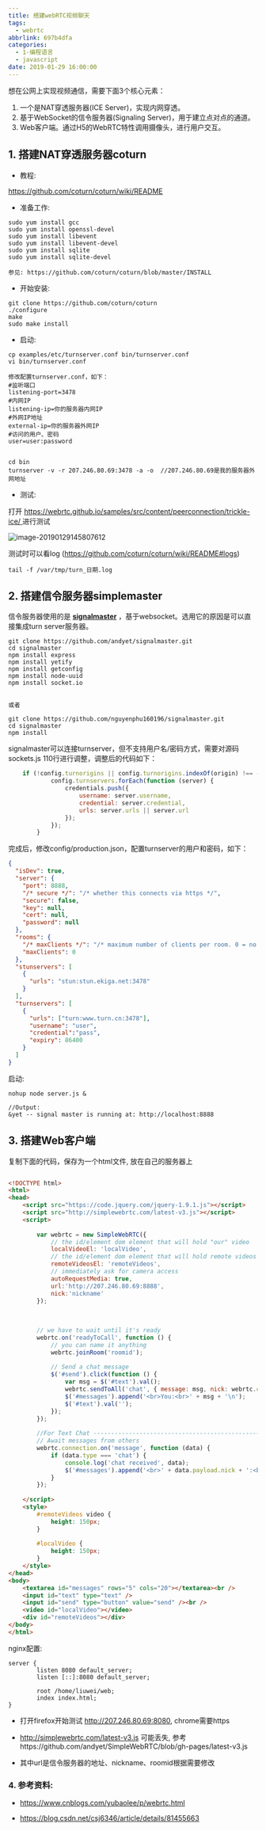 ```yaml
---
title: 搭建webRTC视频聊天
tags:
  - webrtc
abbrlink: 697b4dfa
categories:
  - 1-编程语言
  - javascript
date: 2019-01-29 16:00:00
---
```




想在公网上实现视频通信，需要下面3个核心元素：

1. 一个是NAT穿透服务器(ICE Server)，实现内网穿透。
2. 基于WebSocket的信令服务器(Signaling Server)，用于建立点对点的通道。
3. Web客户端。通过H5的WebRTC特性调用摄像头，进行用户交互。

<!-- more -->

## 1. 搭建NAT穿透服务器coturn

+ 教程:

https://github.com/coturn/coturn/wiki/README



+ 准备工作: 

```shell
sudo yum install gcc
sudo yum install openssl-devel
sudo yum install libevent
sudo yum install libevent-devel
sudo yum install sqlite
sudo yum install sqlite-devel

参见: https://github.com/coturn/coturn/blob/master/INSTALL
```



+ 开始安装:

```shell
git clone https://github.com/coturn/coturn
./configure
make
sudo make install
```



+ 启动:

```shell
cp examples/etc/turnserver.conf bin/turnserver.conf
vi bin/turnserver.conf

修改配置turnserver.conf，如下：
#监听端口 
listening-port=3478 
#内网IP 
listening-ip=你的服务器内网IP
#外网IP地址 
external-ip=你的服务器外网IP
#访问的用户、密码 
user=user:password


cd bin
turnserver -v -r 207.246.80.69:3478 -a -o  //207.246.80.69是我的服务器外网地址
```



+ 测试:

打开 [https://webrtc.github.io/samples/src/content/peerconnection/trickle-ice/ ](https://webrtc.github.io/samples/src/content/peerconnection/trickle-ice/)进行测试

![image-20190129145807612](搭建webRTC视频聊天/1.png)



测试时可以看log (https://github.com/coturn/coturn/wiki/README#logs)

```
tail -f /var/tmp/turn_日期.log 
```





## 2. 搭建信令服务器simplemaster

 信令服务器使用的是 [**signalmaster**](https://github.com/andyet/signalmaster) ，基于websocket。选用它的原因是可以直接集成turn server服务器。

```shell
git clone https://github.com/andyet/signalmaster.git
cd signalmaster
npm install express
npm install yetify
npm install getconfig
npm install node-uuid
npm install socket.io


或者

git clone https://github.com/nguyenphu160196/signalmaster.git
cd signalmaster
npm install
```



signalmaster可以连接turnserver，但不支持用户名/密码方式，需要对源码sockets.js 110行进行调整，调整后的代码如下：

```javascript
    if (!config.turnorigins || config.turnorigins.indexOf(origin) !== -1) {
            config.turnservers.forEach(function (server) {
                credentials.push({
                    username: server.username,
                    credential: server.credential,
                    urls: server.urls || server.url
                });
            });
        }

```



完成后，修改config/production.json，配置turnserver的用户和密码，如下：

```json
{
  "isDev": true,
  "server": {
    "port": 8888,
    "/* secure */": "/* whether this connects via https */",
    "secure": false,
    "key": null,
    "cert": null,
    "password": null
  },
  "rooms": {
    "/* maxClients */": "/* maximum number of clients per room. 0 = no limit */",
    "maxClients": 0
  },
  "stunservers": [
    {
      "urls": "stun:stun.ekiga.net:3478"
    }
  ],
  "turnservers": [
    {
      "urls": ["turn:www.turn.cn:3478"],
      "username": "user",
      "credential":"pass",  
      "expiry": 86400
    }
  ]
}
```



启动:

```shell
nohup node server.js &

//Output:
&yet -- signal master is running at: http://localhost:8888
```



## 3. 搭建Web客户端

复制下面的代码，保存为一个html文件, 放在自己的服务器上

```html

<!DOCTYPE html>
<html>
<head>
    <script src="https://code.jquery.com/jquery-1.9.1.js"></script>
    <script src="http://simplewebrtc.com/latest-v3.js"></script>
    <script>
 
        var webrtc = new SimpleWebRTC({
            // the id/element dom element that will hold "our" video
            localVideoEl: 'localVideo',
            // the id/element dom element that will hold remote videos
            remoteVideosEl: 'remoteVideos',
            // immediately ask for camera access
            autoRequestMedia: true,
            url:'http://207.246.80.69:8888',
            nick:'nickname'
        });
 
 
 
        // we have to wait until it's ready
        webrtc.on('readyToCall', function () {
            // you can name it anything
            webrtc.joinRoom('roomid');
 
            // Send a chat message
            $('#send').click(function () {
                var msg = $('#text').val();
                webrtc.sendToAll('chat', { message: msg, nick: webrtc.config.nick });
                $('#messages').append('<br>You:<br>' + msg + '\n');
                $('#text').val('');
            });
        });
 
        //For Text Chat ------------------------------------------------------------------
        // Await messages from others
        webrtc.connection.on('message', function (data) {
            if (data.type === 'chat') {
                console.log('chat received', data);
                $('#messages').append('<br>' + data.payload.nick + ':<br>' + data.payload.message+ '\n');
            }
        });
        
    </script>
    <style>
        #remoteVideos video {
            height: 150px;
        }
 
        #localVideo {
            height: 150px;
        }
    </style>
</head>
<body>
    <textarea id="messages" rows="5" cols="20"></textarea><br />
    <input id="text" type="text" />
    <input id="send" type="button" value="send" /><br />
    <video id="localVideo"></video>
    <div id="remoteVideos"></div>
</body>
</html>
```



nginx配置:

```nginx
server {
        listen 8080 default_server;
        listen [::]:8080 default_server;

        root /home/liuwei/web;
        index index.html;
}
```

+ 打开firefox开始测试  http://207.246.80.69:8080, chrome需要https

+ http://simplewebrtc.com/latest-v3.js 可能丢失, 参考https://github.com/andyet/SimpleWebRTC/blob/gh-pages/latest-v3.js

+ 其中url是信令服务器的地址、nickname、roomid根据需要修改

  

  

### 4. 参考资料:

+ https://www.cnblogs.com/yubaolee/p/webrtc.html

+ https://blog.csdn.net/csj6346/article/details/81455663